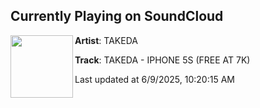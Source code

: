 ## Currently Playing on SoundCloud

[<img align="left" width="100" src="https://i1.sndcdn.com/artworks-fS7BzVPADssMyEqz-GLsKWQ-t500x500.png">](https://soundcloud.com/takeda-dubz/takeda-iphone-5s-free-at-7k)

**Artist**: TAKEDA 

**Track**: TAKEDA - IPHONE 5S (FREE AT 7K)

Last updated at 6/9/2025, 10:20:15 AM
